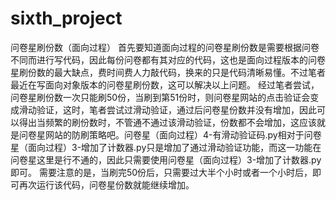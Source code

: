 # sixth_project
问卷星刷份数（面向过程）
首先要知道面向过程的问卷星刷份数是需要根据问卷不同而进行写代码，因此每份问卷都有其对应的代码，这也是面向过程版本的问卷星刷份数的最大缺点，费时间费人力敲代码，换来的只是代码清晰易懂。不过笔者最近在写面向对象版本的问卷星刷份数，这可以解决以上问题。
经过笔者尝试，问卷星刷份数一次只能刷50份，当刷到第51份时，则问卷星网站的点击验证会变成滑动验证，这时，笔者尝试过滑动验证，通过后问卷星份数并没有增加，因此可以得出当频繁的刷份数时，不管通不通过该滑动验证，份数都不会增加，这应该就是问卷星网站的防刷策略吧。问卷星（面向过程）4-有滑动验证码.py相对于问卷星（面向过程）3-增加了计数器.py只是增加了通过滑动验证功能，而这一功能在问卷星这里是行不通的，因此只需要使用问卷星（面向过程）3-增加了计数器.py即可。
需要注意的是，当刷完50份后，只需要过大半个小时或者一个小时后，即可再次运行该代码，问卷星份数就能继续增加。


